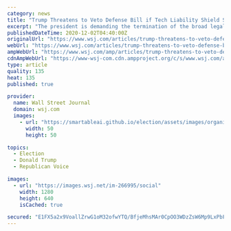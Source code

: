 ```yaml
---
category: news
title: "Trump Threatens to Veto Defense Bill if Tech Liability Shield Stands"
excerpt: "The president is demanding the termination of the broad legal immunity that social-media companies enjoy."
publishedDateTime: 2020-12-02T04:40:00Z
originalUrl: "https://www.wsj.com/articles/trump-threatens-to-veto-defense-bill-if-tech-liability-provision-stands-11606879398?st=1ogztxav1faftml"
webUrl: "https://www.wsj.com/articles/trump-threatens-to-veto-defense-bill-if-tech-liability-provision-stands-11606879398?st=1ogztxav1faftml"
ampWebUrl: "https://www.wsj.com/amp/articles/trump-threatens-to-veto-defense-bill-if-tech-liability-provision-stands-11606879398"
cdnAmpWebUrl: "https://www-wsj-com.cdn.ampproject.org/c/s/www.wsj.com/amp/articles/trump-threatens-to-veto-defense-bill-if-tech-liability-provision-stands-11606879398"
type: article
quality: 135
heat: 135
published: true

provider:
  name: Wall Street Journal
  domain: wsj.com
  images:
    - url: "https://smartableai.github.io/election/assets/images/organizations/wsj.com-50x50.jpg"
      width: 50
      height: 50

topics:
  - Election
  - Donald Trump
  - Republican Voice

images:
  - url: "https://images.wsj.net/im-266995/social"
    width: 1280
    height: 640
    isCached: true

secured: "E1FX5a2x9VoallZrwG1oM32ofwYTQ/BfjeMhsMAr0CpOO3WDzZsW6Mp9LxPbFNC3xuWzsLtvswlGbq65ZM6ABxFGsV2F9+9HnyLIVZCNr4+jWOQVFGAjA9Iu9Zcmj8O8r43Nhe08XPQHxsZJnOrfLlHr6qbHEfUeuwch5u/V6xjLtBQnDMX0bOuBdsR8MwUd7IBB60N8VtrVsBb1bstmPn8J8x6qqkA+T5upR1UllE3DRo51qdeJFiaRiISUaau+/TNmLBLP0CA1xpE2DiPhdN607aIBR7ftiGfsGLZC/PhpSur3k7AqnbpeowwozMCUj1a15TQ76sVHYHe5gaAVTVN/Us4rjlw4TygsthELDAc=;pw147+VQ7GLGt1W+4DUfPg=="
---
```


